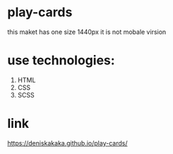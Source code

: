 # play-cards
this maket has one size 1440px it is not mobale virsion

# use technologies:
 <ol>
  <li>HTML</li>
  <li>CSS</li>
  <li>SCSS</li>
 </ol>
 
 # link 
 https://deniskakaka.github.io/play-cards/
